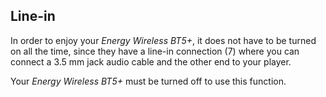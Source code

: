 ## Line-in

In order to enjoy your *Energy Wireless BT5+*, it does not have to be turned on all the time, since they have a line-in connection (7) where you can connect a 3.5 mm jack audio cable and the other end to your player.

Your *Energy Wireless BT5+* must be turned off to use this function.
